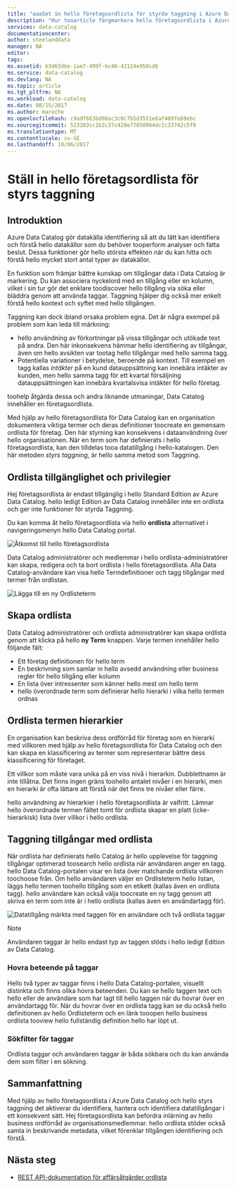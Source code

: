 ```yaml
---
title: "aaaSet in hello företagsordlista för styrda taggning i Azure Data Catalog | Microsoft Docs"
description: "Hur tooarticle färgmarkera hello företagsordlista i Azure Data Catalog för att definiera och använder en gemensam business ordförråd tootag registrerade datatillgångar."
services: data-catalog
documentationcenter: 
author: steelanddata
manager: NA
editor: 
tags: 
ms.assetid: b3d63dbe-1ae7-499f-bc46-42124e950cd6
ms.service: data-catalog
ms.devlang: NA
ms.topic: article
ms.tgt_pltfrm: NA
ms.workload: data-catalog
ms.date: 08/15/2017
ms.author: maroche
ms.openlocfilehash: c9adf663bd08ac3c0c7b5d3551e6af409fe69ebc
ms.sourcegitcommit: 523283cc1b3c37c428e77850964dc1c33742c5f0
ms.translationtype: MT
ms.contentlocale: sv-SE
ms.lasthandoff: 10/06/2017
---
```

# <a name="set-up-hello-business-glossary-for-governed-tagging"></a>Ställ in hello företagsordlista för styrs taggning
## <a name="introduction"></a>Introduktion
Azure Data Catalog gör datakälla identifiering så att du lätt kan identifiera och förstå hello datakällor som du behöver tooperform analyser och fatta beslut. Dessa funktioner gör hello största effekten när du kan hitta och förstå hello mycket stort antal typer av datakällor.

En funktion som främjar bättre kunskap om tillgångar data i Data Catalog är markering. Du kan associera nyckelord med en tillgång eller en kolumn, vilket i sin tur gör det enklare toodiscover hello tillgång via söka eller bläddra genom att använda taggar. Taggning hjälper dig också mer enkelt förstå hello kontext och syftet med hello tillgången.

Taggning kan dock ibland orsaka problem egna. Det är några exempel på problem som kan leda till märkning:

* hello användning av förkortningar på vissa tillgångar och utökade text på andra. Den här inkonsekvens hämmar hello identifiering av tillgångar, även om hello avsikten var tootag hello tillgångar med hello samma tagg.
* Potentiella variationer i betydelse, beroende på kontext. Till exempel en tagg kallas *intäkter* på en kund datauppsättning kan innebära intäkter av kunden, men hello samma tagg för ett kvartal försäljning datauppsättningen kan innebära kvartalsvisa intäkter för hello företag.  

toohelp åtgärda dessa och andra liknande utmaningar, Data Catalog innehåller en företagsordlista.

Med hjälp av hello företagsordlista för Data Catalog kan en organisation dokumentera viktiga termer och deras definitioner toocreate en gemensam ordlista för företag. Den här styrning kan konsekvens i dataanvändning över hello organisationen. När en term som har definierats i hello företagsordlista, kan den tilldelas tooa datatillgång i hello-katalogen. Den här metoden *styrs taggning*, är hello samma metod som Taggning.

## <a name="glossary-availability-and-privileges"></a>Ordlista tillgänglighet och privilegier
Hej företagsordlista är endast tillgänglig i hello Standard Edition av Azure Data Catalog. hello ledigt Edition av Data Catalog innehåller inte en ordlista och ger inte funktioner för styrda Taggning.

Du kan komma åt hello företagsordlista via hello **ordlista** alternativet i navigeringsmenyn hello Data Catalog portal.  

![Åtkomst till hello företagsordlista](./media/data-catalog-how-to-business-glossary/01-portal-menu.png)

Data Catalog administratörer och medlemmar i hello ordlista-administratörer kan skapa, redigera och ta bort ordlista i hello företagsordlista. Alla Data Catalog-användare kan visa hello Termdefinitioner och tagg tillgångar med termer från ordlistan.

![Lägga till en ny Ordlisteterm](./media/data-catalog-how-to-business-glossary/02-new-term.png)

## <a name="creating-glossary-terms"></a>Skapa ordlista
Data Catalog administratörer och ordlista administratörer kan skapa ordlista genom att klicka på hello **ny Term** knappen. Varje termen innehåller hello följande fält:

* Ett företag definitionen för hello term
* En beskrivning som samlar in hello avsedd användning eller business regler för hello tillgång eller kolumn
* En lista över intressenter som känner hello mest om hello term
* hello överordnade term som definierar hello hierarki i vilka hello termen ordnas

## <a name="glossary-term-hierarchies"></a>Ordlista termen hierarkier
En organisation kan beskriva dess ordförråd för företag som en hierarki med villkoren med hjälp av hello företagsordlista för Data Catalog och den kan skapa en klassificering av termer som representerar bättre dess klassificering för företaget.

Ett villkor som måste vara unika på en viss nivå i hierarkin. Dubblettnamn är inte tillåtna. Det finns ingen gräns toohello antalet nivåer i en hierarki, men en hierarki är ofta lättare att förstå när det finns tre nivåer eller färre.

hello användning av hierarkier i hello företagsordlista är valfritt. Lämnar hello överordnade termen fältet tomt för ordlista skapar en platt (icke-hierarkisk) lista över villkor i hello ordlista.  

## <a name="tagging-assets-with-glossary-terms"></a>Taggning tillgångar med ordlista
När ordlista har definierats hello Catalog är hello upplevelse för taggning tillgångar optimerad toosearch hello ordlista när användaren anger en tagg. hello Data Catalog-portalen visar en lista över matchande ordlista villkoren toochoose från. Om hello användaren väljer en Ordlisteterm hello listan, läggs hello termen toohello tillgång som en etikett (kallas även en ordlista tagg). hello användare kan också välja toocreate en ny tagg genom att skriva en term som inte är i hello ordlista (kallas även en användartagg för).

![Datatillgång märkta med taggen för en användare och två ordlista taggar](./media/data-catalog-how-to-business-glossary/03-tagged-asset.png)

> [!NOTE]
> Användaren taggar är hello endast typ av taggen stöds i hello ledigt Edition av Data Catalog.
>
>

### <a name="hover-behavior-on-tags"></a>Hovra beteende på taggar
Hello två typer av taggar finns i hello Data Catalog-portalen, visuellt distinkta och finns olika hovra beteenden. Du kan se hello taggen text och hello eller de användare som har lagt till hello taggen när du hovrar över en användartagg för. När du hovrar över en ordlista tagg kan se du också hello definitionen av hello Ordlisteterm och en länk tooopen hello business ordlista tooview hello fullständig definition hello har löpt ut.

### <a name="search-filters-for-tags"></a>Sökfilter för taggar
Ordlista taggar och användaren taggar är båda sökbara och du kan använda dem som filter i en sökning.

## <a name="summary"></a>Sammanfattning
Med hjälp av hello företagsordlista i Azure Data Catalog och hello styrs taggning det aktiverar du identifiera, hantera och identifiera datatillgångar i ett konsekvent sätt. Hej företagsordlista kan befordra inlärning av hello business ordförråd av organisationsmedlemmar. hello ordlista stöder också samla in beskrivande metadata, vilket förenklar tillgången identifiering och förstå.

## <a name="next-steps"></a>Nästa steg
* [REST API-dokumentation för affärsåtgärder ordlista](https://msdn.microsoft.com/library/mt708855.aspx)

